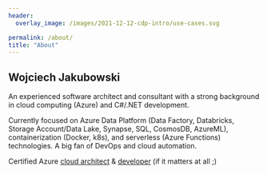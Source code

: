 ```yaml
---
header:
  overlay_image: /images/2021-12-12-cdp-intro/use-cases.svg

permalink: /about/
title: "About"
---
```


## Wojciech Jakubowski 

An experienced software architect and consultant with a strong background in cloud computing (Azure) and C#/.NET development.

Currently focused on Azure Data Platform (Data Factory, Databricks, Storage Account/Data Lake, Synapse, SQL, CosmosDB, AzureML), containerization (Docker, k8s), and serverless (Azure Functions) technologies. A big fan of DevOps and cloud automation.

Certified Azure [cloud architect](https://www.credly.com/badges/9797d3dc-b673-4d2c-9519-9e2a1829d853/public_url) & [developer](https://www.credly.com/badges/c8b3c811-7681-4cb5-9176-7a8099ba1825/public_url) (if it matters at all ;)